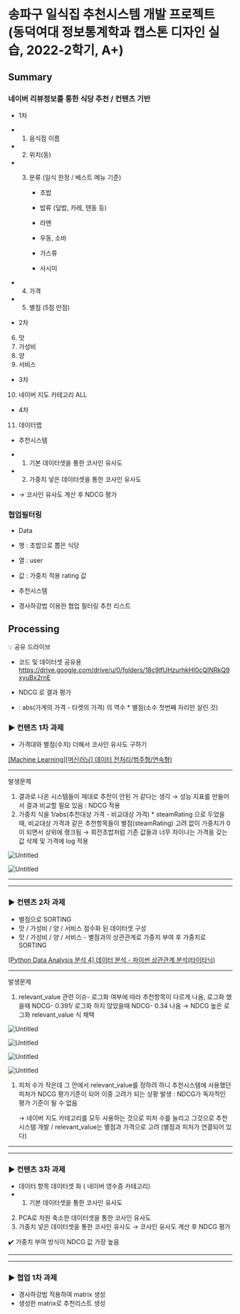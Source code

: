 # 송파구 일식집 추천시스템 개발 프로젝트 (동덕여대 정보통계학과 캡스톤 디자인 실습, 2022-2학기, A+)
## Summary
### 네이버 리뷰정보를 통한 식당 추천 / 컨텐츠 기반
- 1차 

- 1. 음식점 이름
- 2. 위치(동)
- 3. 분류 (일식 한정 / 베스트 메뉴 기준)

     - 초밥

     - 밥류 (덮밥, 카레, 텐동 등)

     - 라멘

     - 우동, 소바

     - 가스류

     - 사시미

 - 4.  가격 

 - 5.  별점 (5점 만점)


- 2차 

 6.  맛
 7. 가성비
 8. 양
 9. 서비스
- 3차 

 10. 네이버 지도 카테고리 ALL
- 4차 

 11. 데이터랩
- 추천시스템

- 1. 기본 데이터셋을 통한 코사인 유사도

-  2. 가중치 넣은 데이터셋을 통한 코사인 유사도 

- → 코사인 유사도 계산 후 NDCG 평가
### 협업필터링
- Data

- 행 : 초밥으로 뽑은 식당 

- 열 : user

- 값 : 가중치 적용 rating 값

- 추천시스템

- 경사하강법 이용한 협업 필터링 추천 리스트

## Processing
<aside>
💡 공유 드라이브

- 코드 및 데이터셋 공유용
https://drive.google.com/drive/u/0/folders/18c9lfUHzurhkHI0cQINRkQ9xyuBx2rnE

- NDCG 로 결과 평가  
- : abs(가게의 가격 - 타켓의 가격) 의 역수 * 별점(소수 첫번째 자리만 살린 것)

### ▶️  컨텐츠 1차 과제

- 가격대와 별점(수치) 더해서 코사인 유사도 구하기

[[Machine Learning][머신러닝] 데이터 전처리(범주형/연속형)](https://ysyblog.tistory.com/71)

---

발생문제

1. 결과로 나온 시스템들이 제대로 추천이 안된 거 같다는 생각 
→ 성능 지표를 만들어서 결과 비교할 필요 있음 :  NDCG 적용
2. 가중치 식을 1/abs(추천대상 가격 - 비교대상 가격) * steamRating 으로 두었을 때, 
비교대상 가격과 같은 추천항목들이 별점(steamRating) 고려 없이 가중치가 0이 되면서 
상위에 랭크됨 
→ 회전초밥처럼 기존 값들과 너무 차이나는 가격을 갖는 값 삭제 및 가격에 log 적용

![Untitled](https://s3-us-west-2.amazonaws.com/secure.notion-static.com/967ba761-8b8a-4188-943c-ca52d45d7592/Untitled.png)

![Untitled](https://s3-us-west-2.amazonaws.com/secure.notion-static.com/4ca890c7-4a73-4625-92c3-621ae35d32af/Untitled.png)

---

---

### ▶️  컨텐츠 2차 과제

- 별점으로 SORTING
- 맛 /  가성비 / 양 / 서비스 점수화 된 데이터셋 구성
- 맛 / 가성비 / 양 / 서비스 - 별점과의 상관관계로 가중치 부여 후 가중치로 SORTING

[[Python Data Analysis 분석 4] 데이터 분석 - 파이썬 상관관계 분석(타이타닉)](https://tjansry354.tistory.com/9)

---

발생문제

1. relevant_value 관련 이슈- 로그화 여부에 따라 추천항목이 다르게 나옴, 
로그화 했을때 NDCG- 0.391/ 로그화 하지 않았을때 NDCG- 0.34 나옴
→  NDCG 높은 로그화 relevant_value 식 채택

![Untitled](https://s3-us-west-2.amazonaws.com/secure.notion-static.com/1c108d8c-4869-4ed1-9b66-0bc0dabb9197/Untitled.png)

![Untitled](https://s3-us-west-2.amazonaws.com/secure.notion-static.com/16d9fc68-33f1-4e1a-bc31-b43016b764fb/Untitled.png)

![Untitled](https://s3-us-west-2.amazonaws.com/secure.notion-static.com/659d22e9-27df-410d-9a2d-2f3ba23f1d98/Untitled.png)

![Untitled](https://s3-us-west-2.amazonaws.com/secure.notion-static.com/15e9982e-10e2-4974-bee4-9d1edc28f3b8/Untitled.png)

1. 피처 수가 작은데 그 안에서 relevant_value를 정하려 하니 추천시스템에 사용했던 피처가 
NDCG 평가기준이 되어 이중 고려가 되는 상황 발생 : NDCG가 독자적인 평가 기준이 될 수 없음

      → 네이버 지도 카테고리를 모두 사용하는 것으로 피처 수를 늘리고 그것으로 추천시스템 개발 / 
          relevant_value는 별점과 가격으로 고려 (별점과 피처가 연결되어 있다)

---

---

### ▶️  컨텐츠 3차 과제

- 데이터 항목 데이터셋 화 ( 네이버 영수증 카테고리)
- 1. 기본 데이터셋을 통한 코사인 유사도
2. PCA로 차원 축소한 데이터셋을 통한 코사인 유사도
3. 가중치 넣은 데이터셋을 통한 코사인 유사도 
→ 코사인 유사도 계산 후 NDCG 평가

✔️  가중치 부여 방식이 NDCG 값 가장 높음

---

---

### ▶️  협업 1차 과제

- 경사하강법 적용하여 matrix 생성
- 생성한 matrix로 추천리스트 생성
